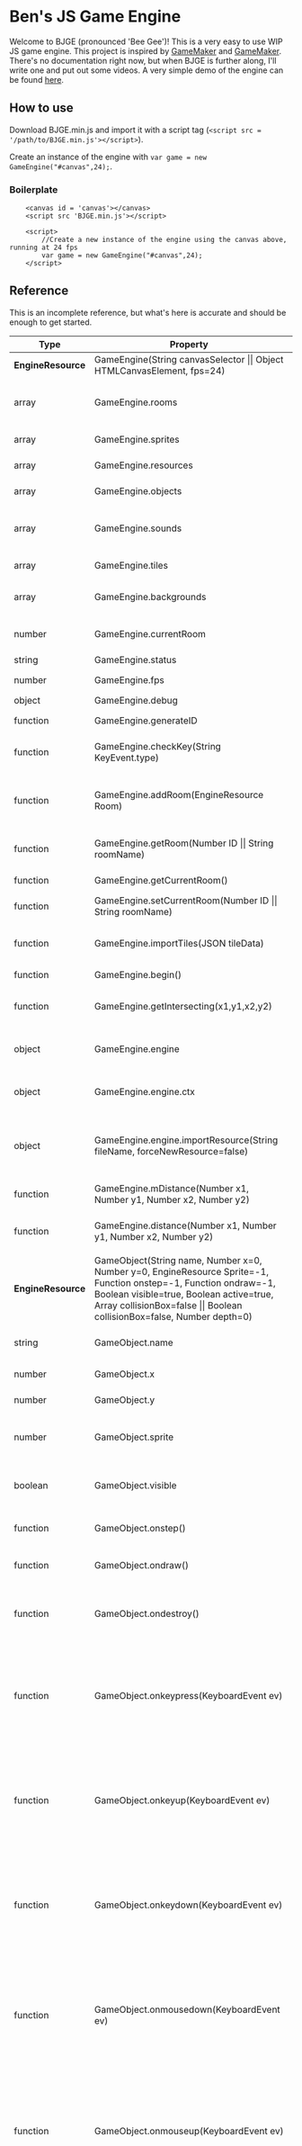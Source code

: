 # Ben's JS Game Engine

Welcome to BJGE (pronounced 'Bee Gee')! This is a very easy to use WIP JS game engine. This project is inspired by <a href = 'https://gamemaker.nl'>GameMaker</a> and <a href = 'http://alstaffieri.com/gamemaker.html'>GameMaker</a>. There's no documentation right now, but when BJGE is further along, I'll write one and put out some videos. A very simple demo of the engine can be found <a href = 'https://github.com/benergize/Rogue-Renewal'>here</a>.

## How to use

Download BJGE.min.js and import it with a script tag (`<script src = '/path/to/BJGE.min.js'></script>`).

Create an instance of the engine with `var game = new GameEngine("#canvas",24);`.

### Boilerplate

```
    <canvas id = 'canvas'></canvas>
    <script src 'BJGE.min.js'></script>
    
    <script>
        //Create a new instance of the engine using the canvas above, running at 24 fps
        var game = new GameEngine("#canvas",24);
    </script>
```

## Reference

This is an incomplete reference, but what's here is accurate and should be enough to get started.

<table>
   <thead>
      <tr>
         <th>Type</th>
         <th>Property</th>
         <th>Description</th>
      </tr>
   </thead>
   <tbody>
      <tr>
         <td><b>EngineResource</b></td>
         <td>GameEngine(String canvasSelector || Object HTMLCanvasElement, fps=24)</td>
         <td>ID selector for canvas, game FPS</td>
      </tr>
      <tr>
         <td>array</td>
         <td>GameEngine.rooms</td>
         <td>Array of all rooms in the game, accessible to the engine.</td>
      </tr>
      <tr>
         <td>array</td>
         <td>GameEngine.sprites</td>
         <td>Array of all registered sprites.</td>
      </tr>
      <tr>
         <td>array</td>
         <td>GameEngine.resources</td>
         <td>Array of all registered files</td>
      </tr>
      <tr>
         <td>array</td>
         <td>GameEngine.objects</td>
         <td>Array of all registered objects.</td>
      </tr>
      <tr>
         <td>array</td>
         <td>GameEngine.sounds</td>
         <td>Array of all registered sounds (EngineResources, not files)</td>
      </tr>
      <tr>
         <td>array</td>
         <td>GameEngine.tiles</td>
         <td>Array of all registered tiles</td>
      </tr>
      <tr>
         <td>array</td>
         <td>GameEngine.backgrounds</td>
         <td>Array of all registered backgrounds</td>
      </tr>
      <tr>
         <td>number</td>
         <td>GameEngine.currentRoom</td>
         <td>Array index of current active game room.</td>
      </tr>
      <tr>
         <td>string</td>
         <td>GameEngine.status</td>
         <td>Current gamestate</td>
      </tr>
      <tr>
         <td>number</td>
         <td>GameEngine.fps</td>
         <td>Framerate at which the game will run</td>
      </tr> 
      <tr>
         <td>object</td>
         <td>GameEngine.debug</td>
         <td>Debug flags</td>
      </tr> 
      <tr>
         <td>function</td>
         <td>GameEngine.generateID</td>
         <td>Generates a new unique ID</td>
      </tr> 
      <tr>
         <td>function</td>
         <td>GameEngine.checkKey(String KeyEvent.type)</td> 
         <td>Function to check if key is currently being held</td>
      </tr> 
      <tr>
         <td>function</td>
         <td>GameEngine.addRoom(EngineResource Room)</td> 
         <td>Function to add rooms to game registry. This is done automatically when a room is created.</td>
      </tr>
      <tr>
         <td> function</td>
         <td>GameEngine.getRoom(Number ID || String roomName)</td> 
         <td>Get a room object from either an ID or name</td>
      </tr>
      <tr>
         <td> function</td>
         <td>GameEngine.getCurrentRoom()</td>
         <td>Gets the currently active game room</td>
      </tr>
      <tr>
         <td> function</td>
         <td>GameEngine.setCurrentRoom(Number ID || String roomName)</td> 
         <td>Switches game to a room</td>
      </tr>
      <tr>
         <td> function</td>
         <td>GameEngine.importTiles(JSON tileData)</td>
         <td>Import tileset from JSON. Useful for designing rooms in-game</td>
      </tr>
      <tr>
         <td> function</td>
         <td>GameEngine.begin()</td>
         <td>Start the game loop</td>
      </tr>
      <tr>
         <td> function</td>
         <td>GameEngine.getIntersecting(x1,y1,x2,y2)</td>
         <td>Get if two rectangles are intersecting based on their coordinates</td>
      </tr>
      <tr>
         <td> object</td>
         <td>GameEngine.engine</td>
		 <td>Object containing utilities and canvas data</td>
      </tr>
      <tr>
         <td> object</td>
         <td>GameEngine.engine.ctx</td>
	<td>Reference to 2D context. Can be used to draw to the canvas natively.</td>
      </tr>
      <tr>
         <td> object</td>
         <td>GameEngine.engine.importResource(String fileName, forceNewResource=false)</td>
	 <td>Adds a file resource to the game's resource registry. This is mainly called internally.</td>
      </tr>
      <tr>
         <td> function</td>
         <td>GameEngine.mDistance(Number x1, Number y1, Number x2, Number y2)</td>
	 <td>Returns Manhattan distance given two sets of coordinates.</td>
      </tr>
      <tr>
         <td> function</td>
         <td>GameEngine.distance(Number x1, Number y1, Number x2, Number y2)</td>
	 <td>Returns Pythagorean distance given two sets of coordinates.</td>
      </tr>
      <tr>
         <td> </td>
      </tr>
      <tr>
         <td><b>EngineResource</b></td>
         <td>GameObject(String name, Number x=0, Number y=0, EngineResource Sprite=-1, Function onstep=-1, Function ondraw=-1, Boolean visible=true, Boolean active=true, Array collisionBox=false || Boolean collisionBox=false, Number depth=0)</td>
		 <td>Building block of game interactivity.</td>
      </tr>
      <tr>
         <td> string</td>
         <td>GameObject.name</td>
         <td>String used to identify the object in a room</td>
      </tr>
      <tr>
         <td> number</td>
         <td>GameObject.x</td>
         <td>X coordinate of object in room</td>
      </tr>
      <tr>
         <td> number</td>
         <td>GameObject.y</td>
         <td>Y coordinate of object in room</td>
      </tr>
      <tr>
         <td> number</td>
         <td>GameObject.sprite</td>
         <td>EngineResource Sprite to draw at the GameObject's position in the room</td>
      </tr>
      <tr>
         <td> boolean</td>
         <td>GameObject.visible</td>
         <td>Whether the object should draw a sprite and perform its draw event</td>
      </tr>
      <tr>
         <td> function</td>
         <td>GameObject.onstep()</td>
         <td>Custom event to execute every game step (frame)</td>
      </tr>
      <tr>
         <td> function</td>
         <td>GameObject.ondraw()</td>
         <td>Custom event to execute every game draw (frame)</td>
      </tr>
      <tr>
         <td> function</td>
         <td>GameObject.ondestroy()</td>
         <td>Custom event to execute when the GameObject is destroyed via destroy()</td>
      </tr>
      <tr>
         <td> function</td>
         <td>GameObject.onkeypress(KeyboardEvent ev)</td>
         <td>Custom event to handle key presses. This recieves input events from native JavaScript event listeners. The first argument provides the data from the event.</td>
      </tr>
      <tr>
         <td> function</td>
         <td>GameObject.onkeyup(KeyboardEvent ev)</td>
         <td>Custom event to handle key releases. This recieves input events from native JavaScript event listeners. The first argument provides the data from the event.</td>
      </tr>
      <tr>
         <td> function</td>
         <td>GameObject.onkeydown(KeyboardEvent ev)</td>
         <td>Custom event to handle key downs. This recieves input events from native JavaScript event listeners. The first argument provides the data from the event.</td>
      </tr>
      <tr>
         <td> function</td>
         <td>GameObject.onmousedown(KeyboardEvent ev)</td>
         <td>Custom event to handle mouse presses. This recieves input events from native JavaScript event listeners. The first argument provides the data from the event.</td>
      </tr>
      <tr>
         <td> function</td>
         <td>GameObject.onmouseup(KeyboardEvent ev)</td>
         <td>Custom event to handle mouse releases. This recieves input events from native JavaScript event listeners. The first argument provides the data from the event.</td>
      </tr>
      <tr>
         <td> function</td>
         <td>GameObject.onmousemove(KeyboardEvent ev)</td>
         <td>Custom event to handle mouse movement. This recieves input events from native JavaScript event listeners. The first argument provides the data from the event.</td>
      </tr>
      <tr>
         <td> function</td>
         <td>GameObject.oncontextmenu(KeyboardEvent ev)</td>
         <td>Custom event to handle right clicks. This recieves input events from native JavaScript event listeners. The first argument provides the data from the event.</td>
      </tr>
      <tr>
         <td> number</td>
         <td>GameObject.hspeed</td>
         <td>Horizontal speed</td>
      </tr>
      <tr>
         <td> number</td>
         <td>GameObject.vspeed</td>
         <td>Vertical speed</td>
      </tr>
      <tr>
         <td> number</td>
         <td>GameObject.friction</td>
         <td>Friction to apply to object's movements</td>
      </tr>
      <tr>
         <td> number</td>
         <td>GameObject.gravity</td>
         <td>Gravity to apply to object</td>
      </tr>
      <tr>
         <td> number</td>
         <td>GameObject.gravityDirection</td>
         <td>Direction of gravity to apply</td>
      </tr>
      <tr>
         <td> array</td>
         <td>GameObject.collisionBox</td> 
         <td>Coordinates to use when checking for collisions. Defaults to sprite width/height or 16x16 if no sprite is specified.<br/>collisionBox entries are [x,y,width,height].</td>
      </tr>
      <tr>
         <td> number</td>
         <td>GameObject.id</td>
         <td>Internal unique ID</td>
      </tr>
      <tr>
         <td> function</td>
         <td>GameObject.generatePath(Number x, Number y, Number gridWidth, number gridHeight)</td>
         <td>Generate a path to a given location on a certain grid, avoiding solid objects. Note that this is an extremely performance-heavy function and should only be called when needed. Using a larger gridWidth/gridHeight decreases the performance cost, but lowers the path resolution..</td>
      </tr>
      <tr>
         <td> object</td>
         <td>GameObject.path</td>
         <td>Path generated by generatePath()</td>
      </tr>
      <tr>
         <td> function</td>
         <td>GameObject.pathStep(Number speed=0)</td>
         <td>Take a step to/towards the next step in the path generated by generatePath(). A speed of 0 will make the object jump to its next coordinate. A non-zero speed will make the object execute moveTowardsPoint() towards its next path coordinate.</td>
      </tr>
      <tr>
         <td> function</td>
         <td>GameObject.moveTowardsPoint(Number x, Number y, Number speed)</td>
         <td>Move towards given coordinates, ignoring objects in the way</td>
      </tr>
      <tr>
         <td> function</td>
         <td>GameObject.moveInDirection(Number direction, Number speed)</td>
         <td>Move at a given speed in a given direction (degrees)</td>
      </tr>
      <tr>
         <td> function</td>
         <td>GameObject.setDepth(Number z=0)</td>
         <td>Set the position in the draw order (z-index)</td>
      </tr>
      <tr>
         <td> function</td>
         <td>GameObject.destroy()</td>
         <td>Remove this object from the current room</td>
      </tr>
      <tr>
         <td> function</td>
         <td>GameObject.deactivate()</td>
         <td>Prevent this object from performing any of its actions or drawing without removing it from the room.</td>
      </tr>
      <tr>
         <td> function</td>
         <td>GameObject.activate()</td>
         <td>Reactivate the object</td>
      </tr>
      <tr>
         <td> </td>
      </tr>
      <tr>
         <td> <b>EngineResource</b></td>
         <td>Room</td>
      </tr>
      <tr>
         <td>string</td>
         <td>Room.name</td>
         <td>String used to identify the object in a room</td>
      </tr>
      <tr>
         <td> number</td>
         <td>Room.width</td>
         <td>Playable room width</td>
      </tr>
      <tr>
         <td> number</td>
         <td>Room.height</td>
         <td>Playable room height</td>
      </tr>
      <tr>
         <td> object</td>
         <td>Room.background</td>
         <td>EngineResource Background to draw behind room</td>
      </tr>
      <tr>
         <td> number</td>
         <td>Room.gridX</td>
         <td>Grid X dimension</td>
      </tr>
      <tr>
         <td> number</td>
         <td>Room.gridY</td>
         <td>Grid Y dimension</td>
      </tr>
      <tr>
         <td> array</td>
         <td>roomObjects</td>
         <td>All objects currently in the room</td>
      </tr>
      <tr>
         <td> array</td>
         <td>Room.tiles</td>
         <td>All tiles currently in the room</td>
      </tr>
      <tr>
         <td> object</td>
         <td>Room.view</td>
      </tr>
      <tr>
         <td> number</td>
         <td>Room.view.x</td>
         <td>X to start drawing from</td>
      </tr>
      <tr>
         <td> number</td>
         <td>Room.view.y</td>
         <td>Y to start drawing from</td>
      </tr>
      <tr>
         <td> number</td>
         <td>Room.view.width</td>
         <td>Width of view to draw to</td>
      </tr>
      <tr>
         <td> number</td>
         <td>Room.view.height</td>
         <td>Height of view to draw to</td>
      </tr>
      <tr>
         <td> string</td>
         <td>Room.view.objectName</td>
         <td>Object to follow with view</td>
      </tr>
      <tr>
         <td> number</td>
         <td>Room.id</td>
         <td>Internal unique ID</td>
      </tr>
      <tr>
         <td> function</td>
         <td>Room.addObject(EngineResource GameObject, Boolean copy=false, sortDepth=true)</td>
         <td>Adds an object to this room. Specifying that it should be a copy will create a shallow copy of the object. It is recommended you create constructor functions for objects that need instances. sortDepth will cause the room to adjust the depth order according to the new object's depth. If the object's depth doesn't matter, setting sortDepth to false will slightly improve performance.</td>
      </tr>
      <tr>
         <td> function</td>
         <td>Room.getObject(String objectName || Number ID)</td>
         <td>Get an object in the room given an ID or object name. If there are mutiple objects with the name, it will return the first in the room array.</td>
      </tr>
      <tr>
         <td> function</td>
         <td>Room.getObjects(String objectName)</td>
         <td>Get instances of an object in the room given an object name.</td>
      </tr>
      <tr>
         <td> function</td>
         <td>Room.getTilesAt(Number x, Number y, Boolean solidOnly = false, Number width = 1, Number height = 1)</td>
         <td>Get all tiles at a given location</td>
      </tr>
      <tr>
         <td> function</td>
         <td>Room.getObjectsAt(Number x, Number y, Boolean solidOnly = false, Number width = 1, Number height = 1)</td>
         <td>Get all objects at a given location</td>
      </tr>
      <tr>
         <td> function</td>
         <td>Room.getAllAt(Number x, Number y, Boolean solidOnly = false, Number width = 1, Number height = 1)</td>
         <td>Get all objects and tiles at a given location</td>
      </tr>
      <tr>
         <td> function</td>
         <td>Room.checkEmpty(Number x, Number y, Boolean solidOnly = false, Number width = 1, Number height = 1)</td>
         <td>Check if there is anything at a given location</td>
      </tr>
      <tr>
         <td> </td>
      </tr>
      <tr>
         <td> <b>EngineResource</b></td>
         <td>Sprite(String spriteName, Number sheetX = 0, Number sheetY = 0, Number sheetWidth = 16, Number sheetHeight=16, Number drawWidth=16, Number drawHeight=16, Number animationSpeed = 1, Boolean forceNewResource=false)</td>
		 <td>An image loaded from an image file used to draw tiles, objects, and backgrounds. Sprites can be from sheets, or use entire images. They can be animated, or still.</td>
      </tr>
      <tr>
         <td> string</td>
         <td>Sprite.name</td>
         <td>String used to identify the sprite</td>
      </tr>
      <tr>
         <td> string</td>
         <td>Sprite.fileName</td>
         <td>Location of file containing image or images</td>
      </tr>
      <tr>
         <td> boolean</td>
         <td>Sprite.resource</td>
         <td>File resource from image</td>
      </tr>
      <tr>
         <td> number</td>
         <td>Sprite.speed</td>
         <td>Animation speed, if applicable</td>
      </tr>
      <tr>
         <td> number</td>
         <td>Sprite.sheetX</td>
         <td>X to start taking sprite from. This is primarily for sprite sheets where the sprite you want to draw may not be at position 0,0. For animations, specify an array of X positions.</td>
      </tr>
      <tr>
         <td> number</td>
         <td>Sprite.sheetY</td>
         <td>Y to start taking sprite from. This is primarily for sprite sheets where the sprite you want to draw may not be at position 0,0. For animations, specify an array of Y positions.</td>
      </tr>
      <tr>
         <td> number</td>
         <td>Sprite.sheetWidth</td>
         <td>Width of sprite on the sheet. This is primarily for sprite sheets where the sprite you want to draw may be smaller than the entire sheet.</td>
      </tr>
      <tr>
         <td> number</td>
         <td>Sprite.sheetHeight</td>
         <td>Height of sprite on the sheet. This is primarily for sprite sheets where the sprite you want to draw may be smaller than the entire sheet.</td>
      </tr>
      <tr>
         <td> number</td>
         <td>Sprite.drawWidth</td>
         <td>Actual width to draw sprite in room. This will scale the sprite.</td>
      </tr>
      <tr>
         <td> number</td>
         <td>Sprite.drawHeight</td>
         <td>Actual height to draw sprite in room. This will scale the sprite.</td>
      </tr>
      <tr>
         <td> number</td>
         <td>Sprite.id</td>
         <td>Internal unique ID</td>
      </tr>
      <tr>
         <td> function</td>
         <td>Sprite.draw(Number x, Number y)</td>
         <td>Draws the sprite. This is usually called automatically.</td>
      </tr>
      <tr>
         <td> </td>
      </tr>
      <tr>
         <td> <b>EngineResource</b></td>
         <td>Background(String color, EngineResource Sprite=-1, Boolean tiled=true)</td>
		 <td>An image or color to be drawn in a room behind all objects and tiles.</td>
      </tr>
      <tr>
         <td> string</td>
         <td>Background.color</td>
         <td>Color to draw to in room, if no sprite is present.</td>
      </tr>
      <tr>
         <td> string</td>
         <td>Background.colour</td>
         <td>Alias of color for our friends across the pond.</td>
      </tr>
      <tr>
         <td> number</td>
         <td>Background.sprite</td>
         <td>EngineResource Sprite to draw in room, either tiled or not.</td>
      </tr>
      <tr>
         <td> boolean</td>
         <td>Background.tiled</td>
         <td>Whether or not to tile the sprite in the room, if it is not larger than the room.</td>
      </tr>
      <tr>
         <td> function()</td>
         <td>Background.draw</td>
         <td>Draw the background. This is usually called automatically.</td>
      </tr>
      <tr>
         <td> </td>
      </tr>
      <tr>
         <td> <b>EngineResource</b></td>
         <td>Tile(String name, EngineResource Sprite=EngineResource Sprite(), Number x=0, Number y=0, Boolean solid=false, Array properties=[])</td>
		 <td>Decorative element to be drawn in a room. Like an object, these can be pathable, but they cannot have scripts or events attached to them.</td>
      </tr>
      <tr>
         <td> string</td>
         <td>Tile.name</td>
         <td>String used to identify the object in a room</td>
      </tr>
      <tr>
         <td> object</td>
         <td>Tile.sprite</td>
         <td>EngineResource Sprite to draw at the Tiles position in the room</td>
      </tr>
      <tr>
         <td> number</td>
         <td>Tile.x</td>
         <td>X coordinate of tile in room</td>
      </tr>
      <tr>
         <td>number</td>
         <td>Tile.y</td>
         <td>Y coordinate of tile in room</td>
      </tr>
      <tr>
         <td>boolean</td>
         <td>Tile.solid</td>
         <td>Whether this tile should affect pathfinding</td>
      </tr>
      <tr>
         <td> array</td>
         <td>Tile.properties</td>
         <td>Properties to help identify this tile. Useful for water or terrain properties.</td>
      </tr>
      <tr>
         <td>number</td>
         <td>Tile.id</td>
         <td>Internal unique ID</td>
      </tr>
      <tr>
         <td> function</td>
         <td>Tile.destroy()</td>
         <td>Remove this tile from the current room.</td>
      </tr>
      <tr>
         <td> </td>
      </tr>
      <tr>
         <td> <b>EngineResource</b></td>
         <td>Sound(String soundName, String fileName, Number volume=1,Boolean forceNewResource=false)</td>
		 <td>EngineResource to play audio in game.</td>
      </tr>
      <tr>
         <td> string</td>
         <td>Sound.name</td>
         <td>String used to identify the Sound</td>
      </tr>
      <tr>
         <td> string</td>
         <td>Sound.fileName</td>
         <td>Location of file containing sound</td>
      </tr>
      <tr>
         <td> boolean</td>
         <td>Sound.resource</td>
         <td>JS file resource from sound</td>
      </tr>
      <tr>
         <td> function</td>
         <td>Sound.play(Number volume)</td>
         <td>Plays the sound</td>
      </tr>
      <tr>
         <td>function</td>
         <td>Sound.loop()</td>
         <td>Plays the sound, looping on completion</td>
      </tr>
      <tr>
         <td> function</td>
         <td>Sound.pause()</td>
         <td>Pauses the sound, retaining its current playback position</td>
      </tr>
      <tr>
         <td> function</td>
         <td>Sound.stop()</td>
         <td>Stops playing the sound, losing its current playback position</td>
      </tr>
      <tr>
         <td> function</td>
         <td>Sound.seek(Number time)</td>
         <td>Seeks to a point in the sound</td>
      </tr>
      <tr>
         <td> function</td>
         <td>Sound.setVolume(Number volume)</td>
         <td>Set the volume at which to play the sound</td>
      </tr>
      <tr>
         <td> function</td>
         <td>Sound.mute()</td>
         <td>Mutes the sound, remembering previous volume</td>
      </tr>
      <tr>
         <td> function</td>
         <td>Sound.unmute()</td>
         <td>Unmutes the sound, returning its playback to its previous volume</td>
      </tr>
      <tr>
         <td> function</td>
         <td>Sound.setSpeed(Number speed)</td>
         <td>Sets the speed at which to play the sound</td>
      </tr>
      <tr>
         <td> number</td>
         <td>Sound.id</td>
         <td>Internal unique ID</td>
      </tr>
      <tr> 
      </tr>
   </tbody>
</table>
    
## How do I get in touch with the guy who made this?

The bat signal, or ben@benergize.com.
